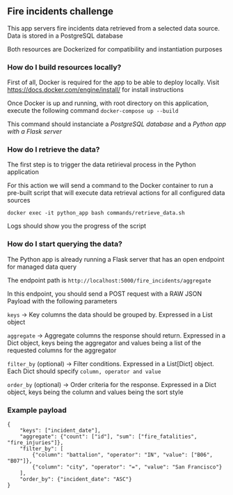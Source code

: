 ## Fire incidents challenge
This app servers fire incidents data retrieved from a selected data source. 
Data is stored in a PostgreSQL database

Both resources are Dockerized for compatibility and instantiation purposes

### How do I build resources locally?
First of all, Docker is required for the app to be able to deploy locally. 
Visit https://docs.docker.com/engine/install/ for install instructions

Once Docker is up and running, with root directory on this application, execute the following command
``` docker-compose up --build ```

This command should instanciate a _PostgreSQL database_ and a _Python app with a Flask server_

### How do I retrieve the data?
The first step is to trigger the data retirieval process in the Python application

For this action we will send a command to the Docker container to run a pre-built script that
will execute data retrieval actions for all configured data sources

``` docker exec -it python_app bash commands/retrieve_data.sh ```

Logs should show you the progress of the script

### How do I start querying the data?
The Python app is already running a Flask server that has an open endpoint for managed data query

The endpoint path is ``` http://localhost:5000/fire_incidents/aggregate ```

In this endpoint, you should send a POST request with a RAW JSON Payload with the following parameters

``` keys ``` -> Key columns the data should be grouped by. Expressed in a List object

``` aggregate ``` -> Aggregate columns the response should return. Expressed in a Dict object, 
keys being the aggregator and values being a list of the requested columns for the aggregator

``` filter_by ``` (optional) -> Filter conditions. Expressed in a List[Dict] object.
Each Dict should specify ```column, operator and value```

``` order_by ``` (optional) -> Order criteria for the response. Expressed in a Dict object,
keys being the column and values being the sort style

### Example payload
```
{
    "keys": ["incident_date"],
	"aggregate": {"count": ["id"], "sum": ["fire_fatalities", "fire_injuries"]},
	"filter_by": [
		{"column": "battalion", "operator": "IN", "value": ["B06", "B07"]},
		{"column": "city", "operator": "=", "value": "San Francisco"}
	],
	"order_by": {"incident_date": "ASC"}
}
```
